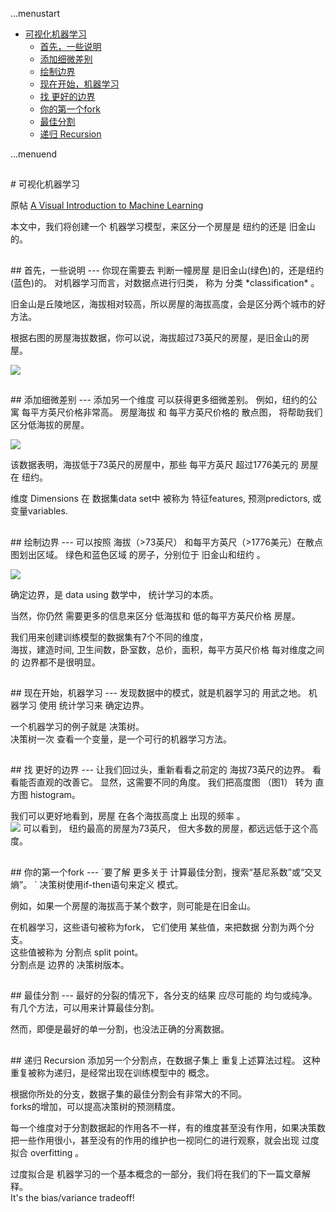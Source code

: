 ...menustart

 * [可视化机器学习](#1a707f470b9e4cfebf46c49e3ac8f884)
   * [首先，一些说明](#95222815983f24a38e523221d436da92)
   * [添加细微差别](#f0119c0f423ac97c1fa8c55ca802f568)
   * [绘制边界](#7570dae765c32ff749fbaffdb8599355)
   * [现在开始，机器学习](#ccb307de2d5a5fd1943618f258240771)
   * [找 更好的边界](#1609925f411c6f0db46a7266ee722afc)
   * [你的第一个fork](#80ab4d0fad5a889616d4b65cd37e6304)
   * [最佳分割](#0679f038c3c0fdb5fbd04d5f4392a77a)
   * [递归 Recursion](#1897ba128c18979cc66485f188b04b6d)

...menuend


<h2 id="1a707f470b9e4cfebf46c49e3ac8f884"></h2>
# 可视化机器学习

原帖  [A Visual Introduction to Machine Learning](http://www.r2d3.us/visual-intro-to-machine-learning-part-1/)


本文中，我们将创建一个 机器学习模型，来区分一个房屋是 纽约的还是 旧金山的。  

<h2 id="95222815983f24a38e523221d436da92"></h2>
## 首先，一些说明
---
你现在需要去 判断一幢房屋 是旧金山(绿色)的，还是纽约(蓝色)的。  
对机器学习而言，对数据点进行归类， 称为 分类 *classification* 。  

旧金山是丘陵地区，海拔相对较高，所以房屋的海拔高度，会是区分两个城市的好方法。  

根据右图的房屋海拔数据，你可以说，海拔超过73英尺的房屋，是旧金山的房屋。  

![](https://raw.githubusercontent.com/mebusy/notes/master/imgs/Visual-intro-ML-1.png)


<h2 id="f0119c0f423ac97c1fa8c55ca802f568"></h2>
## 添加细微差别
---
添加另一个维度 可以获得更多细微差别。 例如，纽约的公寓 每平方英尺价格非常高。  
房屋海拔 和 每平方英尺价格的 散点图， 将帮助我们 区分低海拔的房屋。  

![](https://raw.githubusercontent.com/mebusy/notes/master/imgs/Visual-intro-ML-2.png)

该数据表明，海拔低于73英尺的房屋中，那些 每平方英尺 超过1776美元的 房屋在 纽约。  

维度 Dimensions 在 数据集data set中 被称为 特征features, 预测predictors, 或变量variables.

<h2 id="7570dae765c32ff749fbaffdb8599355"></h2>
## 绘制边界
---
可以按照 海拔（>73英尺） 和每平方英尺（>1776美元）在散点图划出区域。  
绿色和蓝色区域 的房子，分别位于 旧金山和纽约 。  

![](https://raw.githubusercontent.com/mebusy/notes/master/imgs/Visual-intro-ML-3.png)

确定边界，是 data using 数学中， 统计学习的本质。  

当然，你仍然 需要更多的信息来区分  低海拔和 低的每平方英尺价格 房屋。  

我们用来创建训练模型的数据集有7个不同的维度，  
海拔，建造时间, 卫生间数，卧室数，总价，面积，每平方英尺价格
每对维度之间的 边界都不是很明显。  

<h2 id="ccb307de2d5a5fd1943618f258240771"></h2>
## 现在开始，机器学习
---
发现数据中的模式，就是机器学习的 用武之地。 机器学习 使用 统计学习来 确定边界。  

一个机器学习的例子就是 决策树。  
决策树一次 查看一个变量，是一个可行的机器学习方法。  

<h2 id="1609925f411c6f0db46a7266ee722afc"></h2>
## 找 更好的边界
---
让我们回过头，重新看看之前定的 海拔73英尺的边界。 看看能否直观的改善它。  
显然，这需要不同的角度。  
我们把高度图 （图1） 转为 直方图 histogram。  

我们可以更好地看到，房屋 在各个海拔高度上 出现的频率 。  
![](https://raw.githubusercontent.com/mebusy/notes/master/imgs/Visual-intro-ML-4.png)
可以看到， 纽约最高的房屋为73英尺， 但大多数的房屋，都远远低于这个高度。

<h2 id="80ab4d0fad5a889616d4b65cd37e6304"></h2>
## 你的第一个fork
---
`要了解 更多关于 计算最佳分割，搜索“基尼系数”或“交叉熵”。  `
决策树使用if-then语句来定义 模式。    

例如，如果一个房屋的海拔高于某个数字，则可能是在旧金山。  

在机器学习，这些语句被称为fork， 它们使用 某些值，来把数据 分割为两个分支。  
这些值被称为 分割点 split point。   
分割点是 边界的 决策树版本。  

<h2 id="0679f038c3c0fdb5fbd04d5f4392a77a"></h2>
## 最佳分割
---
最好的分裂的情况下，各分支的结果 应尽可能的 均匀或纯净。  
有几个方法，可以用来计算最佳分割。  

然而，即便是最好的单一分割，也没法正确的分离数据。  

<h2 id="1897ba128c18979cc66485f188b04b6d"></h2>
## 递归 Recursion
添加另一个分割点，在数据子集上 重复上述算法过程。  
这种重复被称为递归，是经常出现在训练模型中的 概念。  

根据你所处的分支，数据子集的最佳分割会有非常大的不同。  
forks的增加，可以提高决策树的预测精度。  


每一个维度对于分割数据起的作用各不一样，有的维度甚至没有作用，如果决策数把一些作用很小，甚至没有的作用的维护也一视同仁的进行观察，就会出现 过度拟合 overfitting 。  

过度拟合是 机器学习的一个基本概念的一部分，我们将在我们的下一篇文章解释。  
It's the bias/variance tradeoff!
